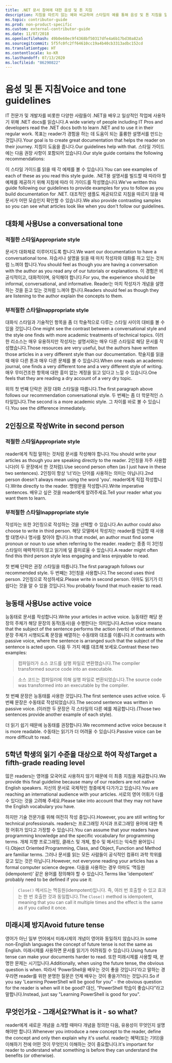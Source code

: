 ```yaml
---
title: .NET 문서 참여에 대한 음성 및 톤 지침
description: 지침을 따르지 않는 예와 비교하여 스타일의 예를 통해 음성 및 톤 지침을 알아봅니다.
ms.topic: contributor-guide
ms.prod: non-product-specific
ms.custom: external-contributor-guide
ms.date: 11/07/2018
ms.openlocfilehash: 49b0e60ec9f4368bf50317dfe4a6b17bd30a82a5
ms.sourcegitcommit: 5f5fc0fc2ff64610cc19a4b40cb3313adbc152cd
ms.translationtype: HT
ms.contentlocale: ko-KR
ms.lasthandoff: 07/13/2020
ms.locfileid: "86290822"
---
```

# <a name="voice-and-tone-guidelines"></a><span data-ttu-id="ebde5-103">음성 및 톤 지침</span><span class="sxs-lookup"><span data-stu-id="ebde5-103">Voice and tone guidelines</span></span>

<span data-ttu-id="ebde5-104">IT 전문가 및 개발자를 비롯한 다양한 사람들이 .NET을 배우고 일상적인 작업에 사용하기 위해 .NET docs를 읽습니다.</span><span class="sxs-lookup"><span data-stu-id="ebde5-104">A wide variety of people including IT Pros and developers read the .NET docs both to learn .NET and to use it in their regular work.</span></span> <span data-ttu-id="ebde5-105">목표는 reader가 경험을 하는 데 도움이 되는 훌륭한 설명서를 만드는 것입니다.</span><span class="sxs-lookup"><span data-stu-id="ebde5-105">Your goal is to create great documentation that helps the reader on their journey.</span></span> <span data-ttu-id="ebde5-106">지침이 도움을 줍니다.</span><span class="sxs-lookup"><span data-stu-id="ebde5-106">Our guidelines help with that.</span></span> <span data-ttu-id="ebde5-107">스타일 가이드에는 다음 권장 사항이 포함되어 있습니다.</span><span class="sxs-lookup"><span data-stu-id="ebde5-107">Our style guide contains the following recommendations:</span></span>

<span data-ttu-id="ebde5-108">이 스타일 가이드를 읽을 때 각 예제를 볼 수 있습니다.</span><span class="sxs-lookup"><span data-stu-id="ebde5-108">You can see examples of each of these as you read this style guide.</span></span> <span data-ttu-id="ebde5-109">.NET용 설명서를 빌드할 때 따라야 할 예제를 제공하기 위해 지침에 따라 이 가이드를 작성했습니다.</span><span class="sxs-lookup"><span data-stu-id="ebde5-109">We've written this guide following our guidelines to provide examples for you to follow as you build documentation for .NET.</span></span> <span data-ttu-id="ebde5-110">대조적인 샘플도 제공되므로 지침을 따르지 않을 때 문서가 어떤 모습인지 확인할 수 있습니다.</span><span class="sxs-lookup"><span data-stu-id="ebde5-110">We also provide contrasting samples so you can see what articles look like when you don't follow our guidelines.</span></span>

## <a name="use-a-conversational-tone"></a><span data-ttu-id="ebde5-111">대화체 사용</span><span class="sxs-lookup"><span data-stu-id="ebde5-111">Use a conversational tone</span></span>

### <a name="appropriate-style"></a><span data-ttu-id="ebde5-112">적절한 스타일</span><span class="sxs-lookup"><span data-stu-id="ebde5-112">Appropriate style</span></span>

<span data-ttu-id="ebde5-113">문서가 대화체로 이루어지도록 합니다.</span><span class="sxs-lookup"><span data-stu-id="ebde5-113">We want our documentation to have a conversational tone.</span></span> <span data-ttu-id="ebde5-114">자습서나 설명을 읽을 때 마치 작성자와 대화를 하고 있는 것처럼 느껴야 합니다.</span><span class="sxs-lookup"><span data-stu-id="ebde5-114">You should feel as though you are having a conversation with the author as you read any of our tutorials or explanations.</span></span> <span data-ttu-id="ebde5-115">이 경험은 비공식적이고, 대화적이며, 유익해야 합니다.</span><span class="sxs-lookup"><span data-stu-id="ebde5-115">For you, the experience should be informal, conversational, and informative.</span></span> <span data-ttu-id="ebde5-116">Reader는 마치 작성자가 개념을 설명하는 것을 듣고 있는 것처럼 느껴야 합니다.</span><span class="sxs-lookup"><span data-stu-id="ebde5-116">Readers should feel as though they are listening to the author explain the concepts to them.</span></span>

### <a name="inappropriate-style"></a><span data-ttu-id="ebde5-117">부적절한 스타일</span><span class="sxs-lookup"><span data-stu-id="ebde5-117">Inappropriate style</span></span>

<span data-ttu-id="ebde5-118">대화식 스타일과 기술적인 항목을 좀 더 학술적으로 다루는 스타일 사이의 대비를 볼 수 있을 것입니다.</span><span class="sxs-lookup"><span data-stu-id="ebde5-118">One might see the contrast between a conversational style and the style one finds with more academic treatments of technical topics.</span></span> <span data-ttu-id="ebde5-119">이러한 리소스는 매우 유용하지만 작성자는 설명서와는 매우 다른 스타일로 해당 문서를 작성했습니다.</span><span class="sxs-lookup"><span data-stu-id="ebde5-119">Those resources are very useful, but the authors have written those articles in a very different style than our documentation.</span></span> <span data-ttu-id="ebde5-120">학술지를 읽을 때 매우 다른 톤과 매우 다른 문체를 볼 수 있습니다.</span><span class="sxs-lookup"><span data-stu-id="ebde5-120">When one reads an academic journal, one finds a very different tone and a very different style of writing.</span></span> <span data-ttu-id="ebde5-121">매우 무미건조한 항목에 대한 흥미 없는 계정을 읽고 있다고 느낄 수 있습니다.</span><span class="sxs-lookup"><span data-stu-id="ebde5-121">One feels that they are reading a dry account of a very dry topic.</span></span>  

<span data-ttu-id="ebde5-122">위의 첫 번째 단락은 권장 대화 스타일을 따릅니다.</span><span class="sxs-lookup"><span data-stu-id="ebde5-122">The first paragraph above follows our recommendation conversational style.</span></span> <span data-ttu-id="ebde5-123">두 번째는 좀 더 학문적인 스타일입니다.</span><span class="sxs-lookup"><span data-stu-id="ebde5-123">The second is a more academic style.</span></span> <span data-ttu-id="ebde5-124">그 차이를 바로 볼 수 있습니다.</span><span class="sxs-lookup"><span data-stu-id="ebde5-124">You see the difference immediately.</span></span> 

## <a name="write-in-second-person"></a><span data-ttu-id="ebde5-125">2인칭으로 작성</span><span class="sxs-lookup"><span data-stu-id="ebde5-125">Write in second person</span></span>

### <a name="appropriate-style"></a><span data-ttu-id="ebde5-126">적절한 스타일</span><span class="sxs-lookup"><span data-stu-id="ebde5-126">Appropriate style</span></span>

<span data-ttu-id="ebde5-127">reader에게 직접 말하는 것처럼 문서를 작성해야 합니다.</span><span class="sxs-lookup"><span data-stu-id="ebde5-127">You should write your articles as though you are speaking directly to the reader.</span></span> <span data-ttu-id="ebde5-128">2인칭을 자주 사용합니다(이 두 문장에서 한 것처럼).</span><span class="sxs-lookup"><span data-stu-id="ebde5-128">Use second person often (as I just have in these two sentences).</span></span> <span data-ttu-id="ebde5-129">2인칭이 항상 ‘너’라는 단어를 사용하는 의미는 아닙니다.</span><span class="sxs-lookup"><span data-stu-id="ebde5-129">2nd person doesn't always mean using the word 'you'.</span></span> <span data-ttu-id="ebde5-130">reader에게 직접 작성합니다.</span><span class="sxs-lookup"><span data-stu-id="ebde5-130">Write directly to the reader.</span></span> <span data-ttu-id="ebde5-131">명령문을 작성합니다.</span><span class="sxs-lookup"><span data-stu-id="ebde5-131">Write imperative sentences.</span></span> <span data-ttu-id="ebde5-132">배우고 싶은 것을 reader에게 알려주세요.</span><span class="sxs-lookup"><span data-stu-id="ebde5-132">Tell your reader what you want them to learn.</span></span>

### <a name="inappropriate-style"></a><span data-ttu-id="ebde5-133">부적절한 스타일</span><span class="sxs-lookup"><span data-stu-id="ebde5-133">Inappropriate style</span></span>

<span data-ttu-id="ebde5-134">작성자는 또한 3인칭으로 작성하는 것을 선택할 수 있습니다.</span><span class="sxs-lookup"><span data-stu-id="ebde5-134">An author could also choose to write in third person.</span></span> <span data-ttu-id="ebde5-135">해당 모델에서 작성자는 reader를 언급할 때 사용할 대명사나 명사를 찾아야 합니다.</span><span class="sxs-lookup"><span data-stu-id="ebde5-135">In that model, an author must find some pronoun or noun to use when referring to the reader.</span></span> <span data-ttu-id="ebde5-136">reader는 종종 이 3인칭 스타일이 매력적이지 않고 읽기에 덜 흥미로울 수 있습니다.</span><span class="sxs-lookup"><span data-stu-id="ebde5-136">A reader might often find this third person style less engaging and less enjoyable to read.</span></span>

<span data-ttu-id="ebde5-137">첫 번째 단락은 권장 스타일을 따릅니다.</span><span class="sxs-lookup"><span data-stu-id="ebde5-137">The first paragraph follows our recommended style.</span></span> <span data-ttu-id="ebde5-138">두 번째는 3인칭을 사용합니다.</span><span class="sxs-lookup"><span data-stu-id="ebde5-138">The second uses third person.</span></span> <span data-ttu-id="ebde5-139">2인칭으로 작성하세요.</span><span class="sxs-lookup"><span data-stu-id="ebde5-139">Please write in second person.</span></span> <span data-ttu-id="ebde5-140">아마도 읽기가 더 쉽다는 것을 알 수 있을 것입니다.</span><span class="sxs-lookup"><span data-stu-id="ebde5-140">You probably found that much easier to read.</span></span>

## <a name="use-active-voice"></a><span data-ttu-id="ebde5-141">능동태 사용</span><span class="sxs-lookup"><span data-stu-id="ebde5-141">Use active voice</span></span>

<span data-ttu-id="ebde5-142">능동태로 문서를 작성합니다.</span><span class="sxs-lookup"><span data-stu-id="ebde5-142">Write your articles in active voice.</span></span> <span data-ttu-id="ebde5-143">능동태란 해당 문장의 주체가 해당 문장의 동작(동사)을 수행한다는 의미입니다.</span><span class="sxs-lookup"><span data-stu-id="ebde5-143">Active voice means that the subject of the sentence performs the action (verb) of that sentence.</span></span> <span data-ttu-id="ebde5-144">문장 주체가 시행되도록 문장을 배열하는 수동태와 대조를 이룹니다.</span><span class="sxs-lookup"><span data-stu-id="ebde5-144">It contrasts with passive voice, where the sentence is arranged such that the subject of the sentence is acted upon.</span></span> <span data-ttu-id="ebde5-145">다음 두 가지 예를 대조해 보세요.</span><span class="sxs-lookup"><span data-stu-id="ebde5-145">Contrast these two examples:</span></span>

><span data-ttu-id="ebde5-146">컴파일러가 소스 코드를 실행 파일로 변환했습니다.</span><span class="sxs-lookup"><span data-stu-id="ebde5-146">The compiler transformed source code into an executable.</span></span>

><span data-ttu-id="ebde5-147">소스 코드는 컴파일러에 의해 실행 파일로 변환되었습니다.</span><span class="sxs-lookup"><span data-stu-id="ebde5-147">The source code was transformed into an executable by the compiler.</span></span>

<span data-ttu-id="ebde5-148">첫 번째 문장은 능동태를 사용한 것입니다.</span><span class="sxs-lookup"><span data-stu-id="ebde5-148">The first sentence uses active voice.</span></span> <span data-ttu-id="ebde5-149">두 번째 문장은 수동태로 작성되었습니다.</span><span class="sxs-lookup"><span data-stu-id="ebde5-149">The second sentence was written in passive voice.</span></span> <span data-ttu-id="ebde5-150">(이러한 두 문장은 각 스타일의 다른 예를 제공합니다).</span><span class="sxs-lookup"><span data-stu-id="ebde5-150">(Those two sentences provide another example of each style).</span></span>

<span data-ttu-id="ebde5-151">더 읽기 쉽기 때문에 능동태를 권장합니다.</span><span class="sxs-lookup"><span data-stu-id="ebde5-151">We recommend active voice because it is more readable.</span></span> <span data-ttu-id="ebde5-152">수동태는 읽기가 더 어려울 수 있습니다.</span><span class="sxs-lookup"><span data-stu-id="ebde5-152">Passive voice can be more difficult to read.</span></span>

## <a name="target-a-fifth-grade-reading-level"></a><span data-ttu-id="ebde5-153">5학년 학생의 읽기 수준을 대상으로 하여 작성</span><span class="sxs-lookup"><span data-stu-id="ebde5-153">Target a fifth-grade reading level</span></span>

<span data-ttu-id="ebde5-154">많은 readers는 영어를 모국어로 사용하지 않기 때문에 이 최종 지침을 제공합니다.</span><span class="sxs-lookup"><span data-stu-id="ebde5-154">We provide this final guideline because many of our readers are not native English speakers.</span></span> <span data-ttu-id="ebde5-155">자신의 문서로 국제적인 청중에게 다가가고 있습니다.</span><span class="sxs-lookup"><span data-stu-id="ebde5-155">You are reaching an international audience with your articles.</span></span> <span data-ttu-id="ebde5-156">서로의 영어 어휘가 다를 수 있다는 것을 고려해 주세요.</span><span class="sxs-lookup"><span data-stu-id="ebde5-156">Please take into account that they may not have the English vocabulary you have.</span></span>

<span data-ttu-id="ebde5-157">하지만 기술 전문가를 위해 여전히 작성 중입니다.</span><span class="sxs-lookup"><span data-stu-id="ebde5-157">However, you are still writing for technical professionals.</span></span> <span data-ttu-id="ebde5-158">readers는 프로그래밍 지식과 프로그래밍 용어에 대한 특정 어휘가 있다고 가정할 수 있습니다.</span><span class="sxs-lookup"><span data-stu-id="ebde5-158">You can assume that your readers have programming knowledge and the specific vocabulary for programming terms.</span></span> <span data-ttu-id="ebde5-159">개체 지향 프로그래밍, 클래스 및 개체, 함수 및 메서드는 익숙한 용어입니다.</span><span class="sxs-lookup"><span data-stu-id="ebde5-159">Object Oriented Programming, Class, and Object, Function and Method are familiar terms.</span></span> <span data-ttu-id="ebde5-160">그러나 문서를 읽는 모든 사람들이 공식적인 컴퓨터 과학 학위를 갖고 있는 것은 아닙니다.</span><span class="sxs-lookup"><span data-stu-id="ebde5-160">However, not everyone reading your articles has a formal computer science degree.</span></span> <span data-ttu-id="ebde5-161">다음을 사용하는 경우 아마도 ‘멱등원(idempotent)’ 같은 용어를 정의해야 할 수 있습니다.</span><span class="sxs-lookup"><span data-stu-id="ebde5-161">Terms like 'idempotent' probably need to be defined if you use it:</span></span>

><span data-ttu-id="ebde5-162">`Close()` 메서드는 멱등원(idempotent)입니다. 즉, 여러 번 호출할 수 있고 효과는 한 번 호출한 것과 동일합니다.</span><span class="sxs-lookup"><span data-stu-id="ebde5-162">The `Close()` method is idempotent, meaning that you can call it multiple times and the effect is the same as if you called it once.</span></span>

## <a name="avoid-future-tense"></a><span data-ttu-id="ebde5-163">미래시제 방지</span><span class="sxs-lookup"><span data-stu-id="ebde5-163">Avoid future tense</span></span>

<span data-ttu-id="ebde5-164">영어가 아닌 일부 언어에서 미래시제의 개념이 영어와 동일하지 않습니다.</span><span class="sxs-lookup"><span data-stu-id="ebde5-164">In some non-English languages the concept of future tense is not the same as English.</span></span> <span data-ttu-id="ebde5-165">미래시제를 사용하면 문서를 읽기가 어려워질 수 있습니다.</span><span class="sxs-lookup"><span data-stu-id="ebde5-165">Using future tense can make your documents harder to read.</span></span> <span data-ttu-id="ebde5-166">또한 미래시제를 사용할 때, 분명한 문제는 시기입니다.</span><span class="sxs-lookup"><span data-stu-id="ebde5-166">Additionally, when using the future tense, the obvious question is when.</span></span> <span data-ttu-id="ebde5-167">따라서 ‘PowerShell을 배우는 것이 좋을 것입니다’라고 말하는 경우라면 reader를 위한 분명한 질문은 언제 배우는 것이 좋을가?라는 것입니다.</span><span class="sxs-lookup"><span data-stu-id="ebde5-167">So if you say 'Learning PowerShell will be good for you" - the obvious question for the reader is when will it be good?</span></span> <span data-ttu-id="ebde5-168">대신, “PowerShell 학습이 좋습니다”라고 말합니다.</span><span class="sxs-lookup"><span data-stu-id="ebde5-168">Instead, just say "Learning PowerShell is good for you".</span></span>

## <a name="what-is-it---so-what"></a><span data-ttu-id="ebde5-169">무엇인가요 - 그래서요?</span><span class="sxs-lookup"><span data-stu-id="ebde5-169">What is it - so what?</span></span>

<span data-ttu-id="ebde5-170">reader에게 새로운 개념을 소개할 때마다 개념을 정의한 다음, 유용성이 무엇인지 설명해야만 합니다.</span><span class="sxs-lookup"><span data-stu-id="ebde5-170">Whenever you introduce a new concept to the reader, define the concept and only then explain why it's useful.</span></span> <span data-ttu-id="ebde5-171">reader는 혜택(또는 기타)을 이해하기 전에 어떤 것이 무엇인지 이해하는 것이 중요합니다.</span><span class="sxs-lookup"><span data-stu-id="ebde5-171">It's important for reader to understand what something is before they can understand the benefits (or otherwise).</span></span>
